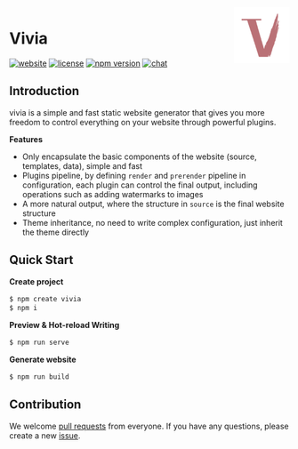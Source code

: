 <img src="logo.png" width="100" align="right" alt="logo">

# Vivia

[![website](https://img.shields.io/badge/website-vivia.saurlax.com-blue)](https://vivia.saurlax.com)
[![license](https://img.shields.io/npm/l/vivia.svg)](https://www.npmjs.com/package/vivia)
[![npm version](https://img.shields.io/npm/v/vivia.svg)](https://www.npmjs.com/package/vivia)
[![chat](https://img.shields.io/badge/chat-on_QQ-blue)](https://pd.qq.com/s/g5z1ao6om)

## Introduction

vivia is a simple and fast static website generator that gives you more freedom to control everything on your website through powerful plugins.

**Features**

- Only encapsulate the basic components of the website (source, templates, data), simple and fast
- Plugins pipeline, by defining `render` and `prerender` pipeline in configuration, each plugin can control the final output, including operations such as adding watermarks to images
- A more natural output, where the structure in `source` is the final website structure
- Theme inheritance, no need to write complex configuration, just inherit the theme directly

## Quick Start

**Create project**

```bash
$ npm create vivia
$ npm i
```

**Preview & Hot-reload Writing**

```bash
$ npm run serve
```

**Generate website**

```bash
$ npm run build
```

## Contribution

We welcome [pull requests](https://github.com/saurlax/vivia/pulls) from everyone. If you have any questions, please create a new [issue](https://github.com/saurlax/vivia/issues).
